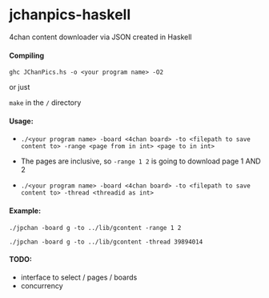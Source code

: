# jchanpics-haskell
4chan content downloader via JSON created in Haskell

#### Compiling

 `ghc JChanPics.hs -o <your program name> -O2`

 or just

 `make` in the `/` directory

#### Usage:

 * `./<your program name> -board <4chan board> -to <filepath to save content to> -range <page from in int> <page to in int>`

 * The pages are inclusive, so `-range 1 2` is going to download page 1 AND 2

 * `./<your program name> -board <4chan board> -to <filepath to save content to> -thread <threadid as int>`

#### Example:

 `./jpchan -board g -to ../lib/gcontent -range 1 2`

 `./jpchan -board g -to ../lib/gcontent -thread 39894014`


#### TODO:

 * interface to select / pages / boards
 * concurrency